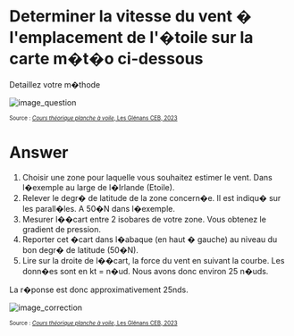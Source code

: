 # Determiner la vitesse du vent � l'emplacement de l'�toile sur la carte m�t�o ci-dessous
Detaillez votre m�thode

![image_question](./images/carte_vierge_calcul_vitesse.png)

<sup><sub>Source : [*Cours théorique planche à voile*, Les Glénans CEB, 2023](https://encadrementbenevole.glenans.asso.fr/wp-content/uploads/2023/07/Cours-theorique-PAV-Version-1.pdf) </sub></sup>

# Answer

1.	Choisir une zone pour laquelle vous souhaitez estimer le vent. Dans l�exemple au large de l�Irlande (Etoile).
2.	Relever le degr� de latitude de la zone concern�e. Il est indiqu� sur les parall�les. A 50�N dans l�exemple. 
3.	Mesurer l��cart entre 2 isobares de votre zone. Vous obtenez le gradient de pression. 
4.	Reporter cet �cart dans l�abaque (en haut � gauche) au niveau du bon degr� de latitude (50�N).
5.	Lire sur la droite de l��cart, la force du vent en suivant la courbe. Les donn�es sont en kt = n�ud. Nous avons donc environ 25 n�uds.

La r�ponse est donc approximativement 25nds.

![image_correction](./images/calcul_force_vent_carte.png)

<sup><sub>Source : [*Cours théorique planche à voile*, Les Glénans CEB, 2023](https://encadrementbenevole.glenans.asso.fr/wp-content/uploads/2023/07/Cours-theorique-PAV-Version-1.pdf) </sub></sup>